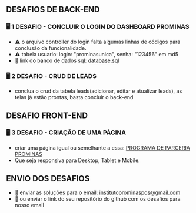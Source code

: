 

## DESAFIOS DE BACK-END

### :desktop_computer:  1 DESAFIO - CONCLUIR O LOGIN DO DASHBOARD PROMINAS

- :warning: o arquivo controller do login falta algumas linhas de códigos para conclusão da funcionalidade.
- :warning: tabela usuario: login: "prominasunica", senha: "123456" em md5
- 🔗 link do banco de dados sql: <a target="_blank" href="https://github.com/prominasunica/desafio-estagio/blob/master/administrator/database.sql">database.sql</a>

### :desktop_computer:  2 DESAFIO - CRUD DE LEADS

- conclua o crud da tabela leads(adicionar, editar e atualizar leads), as telas já estão prontas, basta concluir o back-end


## DESAFIO FRONT-END

### :desktop_computer:  3 DESAFIO - CRIAÇÃO DE UMA PÁGINA
- criar uma página igual ou semelhante a essa: <a target="_blank" href="https://prominasunicapos.com.br/parceiros">PROGRAMA DE PARCERIA PROMINAS</a>
- Que seja responsiva para Desktop, Tablet e Mobile.

## ENVIO DOS DESAFIOS
- 🚀 enviar as soluções para o email: institutoprominaspos@gmail.com
- 🔗 ou enviar o link do seu repositório do github com os desafios para nosso email
